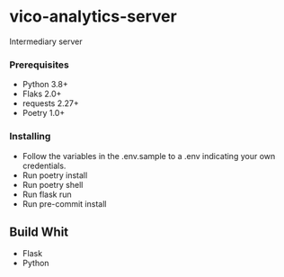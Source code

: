 # vico-analytics-server

Intermediary server

### Prerequisites

- Python 3.8+
- Flaks 2.0+
- requests 2.27+
- Poetry 1.0+

### Installing

- Follow the variables in the .env.sample to a .env indicating your own credentials.
- Run poetry install
- Run poetry shell
- Run flask run 
- Run pre-commit install

## Build Whit
* Flask
* Python